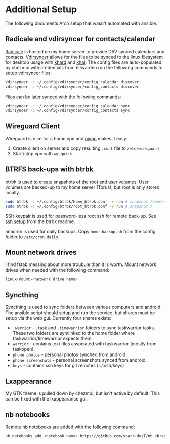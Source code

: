 # Additional Setup

The following documents Arch setup that wasn't automated with ansible.

## Radicale and vdirsyncer for contacts/calendar

[Radicale](https://radicale.org/v3.html) is hosted on my home server to provide
DAV synced calendars and contacts. [Vdirsyncer](https://github.com/pimutils/vdirsyncer)
allows for the files to be synced to the linux filesystem for desktop usage
with [khard](https://github.com/lucc/khard) and [khal](https://github.com/pimutils/khal).
The config files are auto-populated by chezmoi with credentials from bitwarden
run the following commands to setup vdirsyncer files:

```bash
vdirsyncer -c ~/.config/vdirsyncer/config_calendar discover 
vdirsyncer -c ~/.config/vdirsyncer/config_contacts discover 
```

Files can be later synced with the following commands:

```bash
vdirsyncer -c ~/.config/vdirsyncer/config_calendar sync
vdirsyncer -c ~/.config/vdirsyncer/config_contacts sync
```

## Wireguard Client

Wireguard is nice for a home vpn and [pivpn](https://pivpn.io/) makes it easy.

1. Create client on server and copy resulting `.conf` file to `/etc/wireguard`
2. Start/stop vpn with `wg-quick`

## BTRFS back-ups with btrbk  

[btrbk](https://github.com/digint/btrbk) is used to create snapshots of the 
root and user volumes. User volumes are backed-up to my home server (Torus),
but root is only stored locally.

```bash
sudo btrbk -c ~/.config/btrbk/home_btrbk.conf -v run # snapshot /home/<user> 
sudo btrbk -c ~/.config/btrbk/root_btrbk.conf -v run # snapshot / 
```

SSH keypair is used for password-less root ssh for remote back-up. See 
[ssh setup](https://github.com/digint/btrbk#setting-up-ssh) from the btrbk 
readme.

anacron is used for daily backups. Copy `home_backup.sh` from the config folder
to `/etc/cron.daily`.

## Mount network drives

I find fstab messing about more troubule than it is worth. Mount network drives 
when needed with the following command:

```bash
linux-mount-<network drive name>
```

## Syncthing 

Syncthing is used to sync folders between various computers and android. The 
ansible script should setup and run the service, but shares must be setup
via the web gui. Currently four shares exists:
- `.warrior` - `.task` and `.timewarrior` folders to sync taskwarrior tasks.
These two folders are symlinked to the home folder where taskwarrior/timewarrior 
expects them.
- `warrior` - contains text files associated with taskwarrior (mostly from
taskopen).
- `phone photos` - personal photos synched from android.
- `phone screenshots` - personal screenshots synced from android.
- `keys` - contains ssh keys for git remotes (~/.ssh/keys)

## Lxappearance

My GTK theme is pulled down by chezmoi, but isn't active by default. This can
be fixed with the lxappearance gui.

## nb notebooks

Remote nb notebooks are added with the following command:

```bash
nb notebooks add <notebook name> https://github.com/starr-dusT/nb <branch>
```

